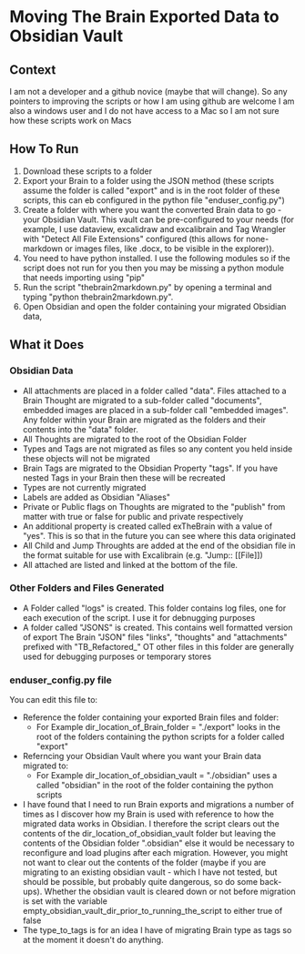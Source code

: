 # Moving The Brain Exported Data to Obsidian Vault

## Context

I am not a developer and a github novice (maybe that will change).  So any pointers to improving the scripts or how I am using github are welcome
I am also a windows user and I do not have access to a Mac so I am not sure how these scripts work on Macs

## How To Run

1. Download these scripts to a folder
2. Export your Brain to a folder using the JSON method (these scripts assume the folder is called "export" and is in the root folder of these scripts, this can eb configured in the python file "enduser_config.py")
3. Create a folder with where you want the converted Brain data to go - your Obsidian Vault.  This vault can be pre-configured to your needs (for example, I use dataview, excalidraw and excalibrain and Tag Wrangler with "Detect All File Extensions" configured (this allows for none-markdown or images files, like .docx, to be visible in the explorer)).
4. You need to have python installed.  I use the following modules so if the script does not run for you then you may be missing a python module that needs importing using "pip"
5. Run the script "thebrain2markdown.py" by opening a terminal and typing "python thebrain2markdown.py".
6. Open Obsidian and open the folder containing your migrated Obsidian data,

## What it Does

### Obsidian Data

- All attachments are placed in a folder called "data".  Files attached to a Brain Thought are migrated to a sub-folder called "documents", embedded images are placed in a sub-folder call "embedded images".  Any folder within your Brain are migrated as the folders and their contents into the "data" folder.
- All Thoughts are migrated to the root of the Obsidian Folder
- Types and Tags are not migrated as files so any content you held inside these objects will not be migrated
- Brain Tags are migrated to the Obsidian Property "tags".  If you have nested Tags in your Brain then these will be recreated
- Types are not currently migrated
- Labels are added as Obsidian "Aliases"
- Private or Public flags on Thoughts are migrated to the "publish" from matter with true or false for public and private respectively
- An additional property is created called exTheBrain with a value of "yes".  This is so that in the future you can see where this data originated
- All Child and Jump Throughts are added at the end of the obsidian file in the format suitable for use with Excalibrain (e.g. "Jump:: [[File]])
- All attached are listed and linked at the bottom of the file.

### Other Folders and Files Generated

- A Folder called "logs" is created.  This folder contains log files, one for each execution of the script.  I use it for debnugging purposes
- A folder called "JSONS" is created.  This contains well formatted version of export The Brain "JSON" files "links", "thoughts" and "attachments" prefixed with "TB_Refactored_"  OT
other files in this folder are generally used for debugging purposes or temporary stores

### enduser_config.py file

You can edit this file to:

- Reference the folder containing your exported Brain files and folder:
  - For Example dir_location_of_Brain_folder = "./export" looks in the root of the folders containing the python scripts for a folder called "export"
- Referncing your Obsidian Vault where you want your Brain data migrated to:
  - For Example dir_location_of_obsidian_vault = "./obsidian" uses a called "obsidian" in the root of the folder containing the python scripts
- I have found that I need to run Brain exports and migrations a number of times as I discover how my Brain is used with reference to how the migrated data works in Obsidian.  I therefore the script clears out the contents of the dir_location_of_obsidian_vault folder but leaving the contents of the Obsidian folder ".obsidian" else it would be necessary to reconfigure and load plugins after each migration.  However, you might not want to clear out the contents of the folder (maybe if you are migrating to an existing obsidian vault - which I have not tested, but should be possible, but probably quite dangerous, so do some back-ups).  Whether the obsidian vault is cleared down or not before migration is set with the variable empty_obsidian_vault_dir_prior_to_running_the_script to either true of false
- The type_to_tags is for an idea I have of migrating Brain type as tags so at the moment it doesn't do anything.